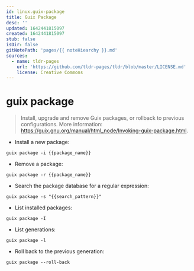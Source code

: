 ```yaml
---
id: linux.guix-package
title: Guix Package
desc: ''
updated: 1642441815097
created: 1642441815097
stub: false
isDir: false
gitNotePath: 'pages/{{ noteHiearchy }}.md'
sources:
  - name: tldr-pages
    url: 'https://github.com/tldr-pages/tldr/blob/master/LICENSE.md'
    license: Creative Commons
---
```

# guix package

> Install, upgrade and remove Guix packages, or rollback to previous configurations.
> More information: <https://guix.gnu.org/manual/html_node/Invoking-guix-package.html>.

- Install a new package:

`guix package -i {{package_name}}`

- Remove a package:

`guix package -r {{package_name}}`

- Search the package database for a regular expression:

`guix package -s "{{search_pattern}}"`

- List installed packages:

`guix package -I`

- List generations:

`guix package -l`

- Roll back to the previous generation:

`guix package --roll-back`


